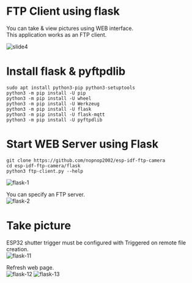 # FTP Client using flask
You can take & view pictures using WEB interface.   
This application works as an FTP client.   

![slide4](https://user-images.githubusercontent.com/6020549/187132648-23848e79-3f55-4a69-ac04-f761ebd5ed94.JPG)

# Install flask & pyftpdlib
```
sudo apt install python3-pip python3-setuptools
python3 -m pip install -U pip
python3 -m pip install -U wheel
python3 -m pip install -U Werkzeug
python3 -m pip install -U flask
python3 -m pip install -U flask-mqtt
python3 -m pip install -U pyftpdlib
```

# Start WEB Server using Flask
```
git clone https://github.com/nopnop2002/esp-idf-ftp-camera
cd esp-idf-ftp-camera/flask
python3 ftp-client.py --help
```

![flask-1](https://user-images.githubusercontent.com/6020549/187102653-f30c4655-37ca-4db8-a926-e77a380cdc94.jpg)

You can specify an FTP server.   
![flask-2](https://github.com/nopnop2002/esp-idf-ftp-camera/assets/6020549/19394ad3-927f-47ee-b277-660aa48323c8)

# Take picture
ESP32 shutter trigger must be configured with Triggered on remote file creation.    
![flask-11](https://user-images.githubusercontent.com/6020549/187102690-e611e921-65da-4cea-bff7-16cc2b0d15cd.jpg)

Refresh web page.   
![flask-12](https://user-images.githubusercontent.com/6020549/187102694-920040c2-a333-43ed-97ad-1978c00ddbac.jpg)
![flask-13](https://user-images.githubusercontent.com/6020549/187102696-d95ce0ab-211d-4196-85c1-dc92c7d6a101.jpg)
